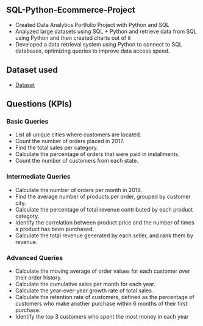 ## SQL-Python-Ecommerce-Project
- Created Data Analytics Portfolio Project with Python and SQL 
- Analyzed large datasets using SQL + Python and retrieve data from SQL using Python and then created charts out of it
- Developed a data retrieval system using Python to connect to SQL databases, optimizing queries to improve data access speed.
## Dataset used
- <a href="https://www.kaggle.com/datasets/devarajv88/target-dataset?select=products.csv">Dataset</a>
## Questions (KPIs)
### Basic Queries
-  List all unique cities where customers are located.
-  Count the number of orders placed in 2017.
-  Find the total sales per category.
-  Calculate the percentage of orders that were paid in installments.
-  Count the number of customers from each state.
### Intermediate Queries
-  Calculate the number of orders per month in 2018.
-  Find the average number of products per order, grouped by customer city.
-  Calculate the percentage of total revenue contributed by each product category.
-  Identify the correlation between product price and the number of times a product has been purchased.
-  Calculate the total revenue generated by each seller, and rank them by revenue.
### Advanced Queries
-  Calculate the moving average of order values for each customer over their order history.
-  Calculate the cumulative sales per month for each year.
-  Calculate the year-over-year growth rate of total sales.
-  Calculate the retention rate of customers, defined as the percentage of customers who make another purchase within 6 months of their first purchase.
-  Identify the top 3 customers who spent the most money in each year
